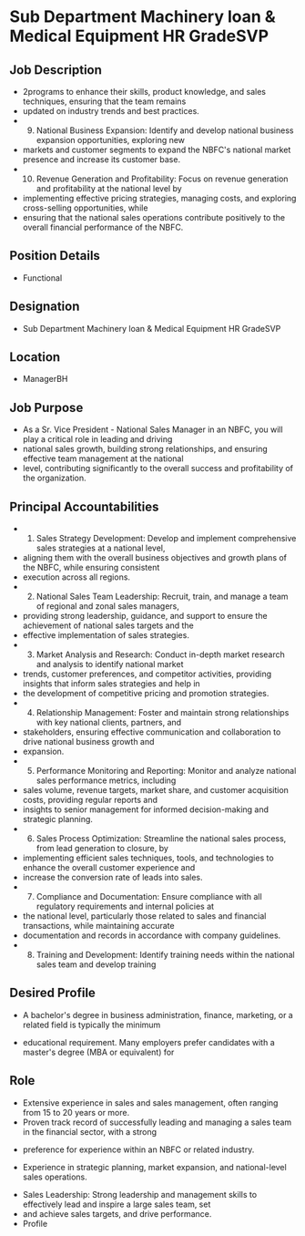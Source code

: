 # Sub Department Machinery loan & Medical Equipment HR GradeSVP

## Job Description

* 2programs to enhance their skills, product knowledge, and sales techniques, ensuring that the team remains
* updated on industry trends and best practices.
* 9. National Business Expansion: Identify and develop national business expansion opportunities, exploring new
* markets and customer segments to expand the NBFC's national market presence and increase its customer base.
* 10. Revenue Generation and Profitability: Focus on revenue generation and profitability at the national level by
* implementing effective pricing strategies, managing costs, and exploring cross-selling opportunities, while
* ensuring that the national sales operations contribute positively to the overall financial performance of the NBFC.

## Position Details

* Functional

## Designation

* Sub Department Machinery loan & Medical Equipment HR GradeSVP

## Location

* ManagerBH

## Job Purpose

* As a Sr. Vice President - National Sales Manager in an NBFC, you will play a critical role in leading and driving
* national sales growth, building strong relationships, and ensuring effective team management at the national
* level, contributing significantly to the overall success and profitability of the organization.

## Principal Accountabilities

* 1. Sales Strategy Development: Develop and implement comprehensive sales strategies at a national level,
* aligning them with the overall business objectives and growth plans of the NBFC, while ensuring consistent
* execution across all regions.
* 2. National Sales Team Leadership: Recruit, train, and manage a team of regional and zonal sales managers,
* providing strong leadership, guidance, and support to ensure the achievement of national sales targets and the
* effective implementation of sales strategies.
* 3. Market Analysis and Research: Conduct in-depth market research and analysis to identify national market
* trends, customer preferences, and competitor activities, providing insights that inform sales strategies and help in
* the development of competitive pricing and promotion strategies.
* 4. Relationship Management: Foster and maintain strong relationships with key national clients, partners, and
* stakeholders, ensuring effective communication and collaboration to drive national business growth and
* expansion.
* 5. Performance Monitoring and Reporting: Monitor and analyze national sales performance metrics, including
* sales volume, revenue targets, market share, and customer acquisition costs, providing regular reports and
* insights to senior management for informed decision-making and strategic planning.
* 6. Sales Process Optimization: Streamline the national sales process, from lead generation to closure, by
* implementing efficient sales techniques, tools, and technologies to enhance the overall customer experience and
* increase the conversion rate of leads into sales.
* 7. Compliance and Documentation: Ensure compliance with all regulatory requirements and internal policies at
* the national level, particularly those related to sales and financial transactions, while maintaining accurate
* documentation and records in accordance with company guidelines.
* 8. Training and Development: Identify training needs within the national sales team and develop training

## Desired Profile

- A bachelor's degree in business administration, finance, marketing, or a related field is typically the minimum
* educational requirement. Many employers prefer candidates with a master's degree (MBA or equivalent) for

## Role

- Extensive experience in sales and sales management, often ranging from 15 to 20 years or more.
- Proven track record of successfully leading and managing a sales team in the financial sector, with a strong
* preference for experience within an NBFC or related industry.
- Experience in strategic planning, market expansion, and national-level sales operations.
* Sales Leadership: Strong leadership and management skills to effectively lead and inspire a large sales team, set
* and achieve sales targets, and drive performance.
* Profile
